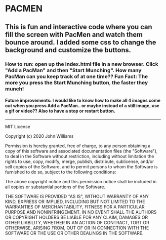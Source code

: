 # PACMEN

## This is fun and interactive code where you can fill the screen with PacMen and watch them bounce around. I added some css to change the background and customize the buttons. 

### How to run: open up the index.html file in a new browser. Click "Add a PacMan" and  then "Start Munching". How many PacMan can you keep track of at one time?? Fun Fact: The more you press the Start Munching button, the faster they munch! 

#### Future improvements: I would like to know how to make all 4 images come out when you press Add a PacMan.. or maybe instead of a still image, use a gif or video?? Also to have a stop or restart button. 

- - - - - - - - - - - - - - - - - - - - - - - - - - - - - - - - - - - - -
MIT License

Copyright (c) 2020 John Williams

Permission is hereby granted, free of charge, to any person obtaining a copy
of this software and associated documentation files (the "Software"), to deal
in the Software without restriction, including without limitation the rights
to use, copy, modify, merge, publish, distribute, sublicense, and/or sell
copies of the Software, and to permit persons to whom the Software is
furnished to do so, subject to the following conditions:

The above copyright notice and this permission notice shall be included in all
copies or substantial portions of the Software.

THE SOFTWARE IS PROVIDED "AS IS", WITHOUT WARRANTY OF ANY KIND, EXPRESS OR
IMPLIED, INCLUDING BUT NOT LIMITED TO THE WARRANTIES OF MERCHANTABILITY,
FITNESS FOR A PARTICULAR PURPOSE AND NONINFRINGEMENT. IN NO EVENT SHALL THE
AUTHORS OR COPYRIGHT HOLDERS BE LIABLE FOR ANY CLAIM, DAMAGES OR OTHER
LIABILITY, WHETHER IN AN ACTION OF CONTRACT, TORT OR OTHERWISE, ARISING FROM,
OUT OF OR IN CONNECTION WITH THE SOFTWARE OR THE USE OR OTHER DEALINGS IN THE
SOFTWARE.
